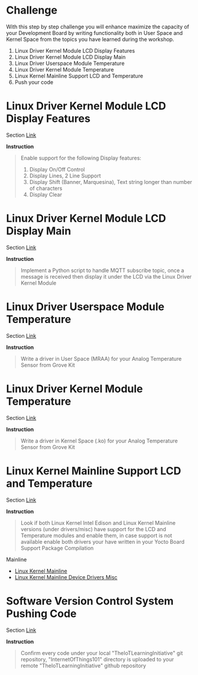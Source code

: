 # Challenge

With this step by step challenge you will enhance maximize the capacity of your Development Board by writing functionality both in User Space and Kernel Space from the topics you have learned during the workshop.

1. Linux Driver Kernel Module LCD Display Features
2. Linux Driver Kernel Module LCD Display Main
3. Linux Driver Userspace Module Temperature
4. Linux Driver Kernel Module Temperature
5. Linux Kernel Mainline Support LCD and Temperature
6. Push your code

# Linux Driver Kernel Module LCD Display Features

Section [Link](url)

__Instruction__ 

> Enable support for the following Display features:
> 1. Display On/Off Control
> 2. Display Lines, 2 Line Support
> 3. Display Shift (Banner, Marquesina), Text string longer than number of characters
> 4. Display Clear

# Linux Driver Kernel Module LCD Display Main

Section [Link](url)

__Instruction__ 

> Implement a Python script to handle MQTT subscribe topic, once a  message is received then display it under the LCD via the Linux Driver Kernel Module

# Linux Driver Userspace Module Temperature

Section [Link](url)

__Instruction__ 

> Write a driver in User Space (MRAA) for your Analog Temperature Sensor from Grove Kit

# Linux Driver Kernel Module Temperature

Section [Link](url)

__Instruction__ 

> Write a driver in Kernel Space (.ko) for your Analog Temperature Sensor from Grove Kit

# Linux Kernel Mainline Support LCD and Temperature

Section [Link](url)

__Instruction__ 

> Look if both Linux Kernel Intel Edison and Linux Kernel Mainline versions (under drivers/misc) have support for the LCD and Temperature modules and enable them, in case support is not available enable both drivers your have written in your Yocto Board Support Package Compilation

Mainline

- [Linux Kernel Mainline](http://git.kernel.org/cgit/linux/kernel/git/torvalds/linux.git/)
- [Linux Kernel Mainline Device Drivers Misc](http://git.kernel.org/cgit/linux/kernel/git/torvalds/linux.git/tree/drivers/misc)

# Software Version Control System Pushing Code 

Section [Link]()

__Instruction__ 

> Confirm every code under your local "TheIoTLearningInitiative" git repository, "InternetOfThings101" directory is uploaded to your remote "TheIoTLearningInitiative" github repository
